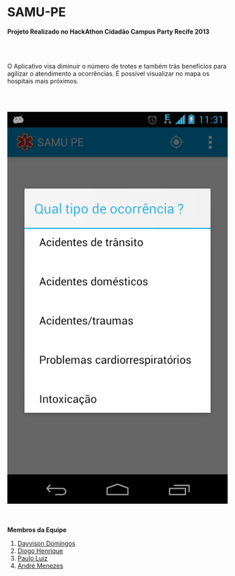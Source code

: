 SAMU-PE
====

<b>Projeto Realizado no HackAthon Cidadão Campus Party Recife 2013</b>

<br/>
<br/>

<p>
O Aplicativo visa diminuir o número de trotes e também trás benefícios para agilizar o atendimento a ocorrências.
É possivel visualizar no mapa os hospitais mais próximos.
<p>

<br/>
<br/>

![ScreenShot](https://github.com/diogo10/SAMU/blob/master/print_4.png)



<br/>
<br/>
<b>Membros da Equipe</b>
<br/>
<ol>
<li><a href="https://www.facebook.com/hasiksa">Dayvison Domingos</a></li>
<li><a href="https://www.facebook.com/DiogoHenrique10">Diogo Henrique</a></li>
<li><a href="https://www.facebook.com/pauloluizgomes">Paulo Luiz</a></li>
<li><a href="https://www.facebook.com/andreemenezes">André Menezes</a></li>
</ol>


